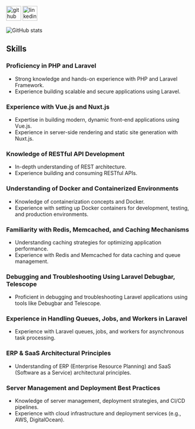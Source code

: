 [<img src='https://cdn.jsdelivr.net/npm/simple-icons@3.0.1/icons/github.svg' alt='github' height='40'>](https://github.com/ruhulamin63)    [<img src='https://cdn.jsdelivr.net/npm/simple-icons@3.0.1/icons/linkedin.svg' alt='linkedin' height='40'>](https://www.linkedin.com/in/ruhul-amin-0a24aa156/)

<!-- [<img src='https://cdn.jsdelivr.net/npm/simple-icons@3.0.1/icons/facebook.svg' alt='facebook' height='40'>](https://www.facebook.com/insan.moon.7)   -->

![GitHub stats](https://github-readme-stats.vercel.app/api?username=ruhulamin63&show_icons=true&count_private=true)

## Skills

### Proficiency in PHP and Laravel
- Strong knowledge and hands-on experience with PHP and Laravel Framework.
- Experience building scalable and secure applications using Laravel.

### Experience with Vue.js and Nuxt.js
- Expertise in building modern, dynamic front-end applications using Vue.js.
- Experience in server-side rendering and static site generation with Nuxt.js.

### Knowledge of RESTful API Development
- In-depth understanding of REST architecture.
- Experience building and consuming RESTful APIs.

### Understanding of Docker and Containerized Environments
- Knowledge of containerization concepts and Docker.
- Experience with setting up Docker containers for development, testing, and production environments.

### Familiarity with Redis, Memcached, and Caching Mechanisms
- Understanding caching strategies for optimizing application performance.
- Experience with Redis and Memcached for data caching and queue management.

### Debugging and Troubleshooting Using Laravel Debugbar, Telescope
- Proficient in debugging and troubleshooting Laravel applications using tools like Debugbar and Telescope.
  
### Experience in Handling Queues, Jobs, and Workers in Laravel
- Experience with Laravel queues, jobs, and workers for asynchronous task processing.

### ERP & SaaS Architectural Principles
- Understanding of ERP (Enterprise Resource Planning) and SaaS (Software as a Service) architectural principles.

### Server Management and Deployment Best Practices
- Knowledge of server management, deployment strategies, and CI/CD pipelines.
- Experience with cloud infrastructure and deployment services (e.g., AWS, DigitalOcean).

